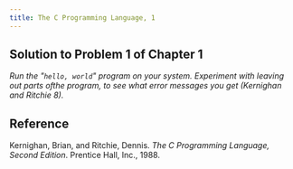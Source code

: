 ```yaml
---
title: The C Programming Language, 1
---
```


## Solution to Problem 1 of Chapter 1

*Run the "`hello, world`" program on your system. Experiment with leaving out parts ofthe program, to see what error messages you get (Kernighan and Ritchie 8).*

## Reference

  Kernighan, Brian, and Ritchie, Dennis. *The C Programming Language, Second Edition*. Prentice Hall, Inc., 1988.
